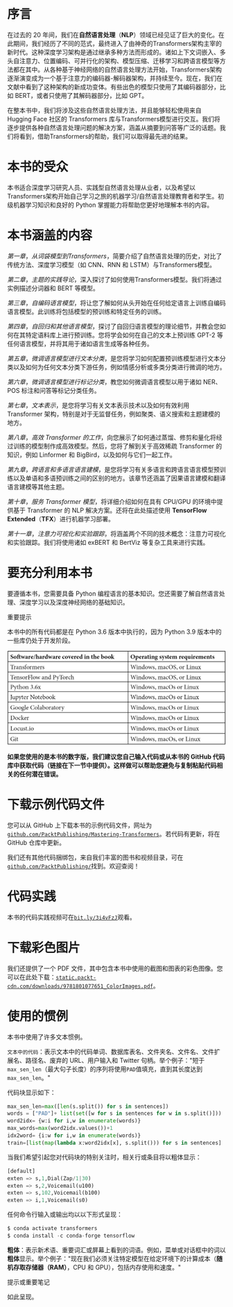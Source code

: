 # 序言

在过去的 20 年间，我们在**自然语言处理**（**NLP**）领域已经见证了巨大的变化。在此期间，我们经历了不同的范式，最终进入了由神奇的Transformers架构主宰的新时代。这种深度学习架构是通过继承多种方法而形成的。诸如上下文词嵌入、多头自注意力、位置编码、可并行化的架构、模型压缩、迁移学习和跨语言模型等方法都在其中。从各种基于神经网络的自然语言处理方法开始，Transformers架构逐渐演变成为一个基于注意力的编码器-解码器架构，并持续至今。现在，我们在文献中看到了这种架构的新成功变体。有些出色的模型只使用了其编码器部分，比如 BERT，或者只使用了其解码器部分，比如 GPT。

在整本书中，我们将涉及这些自然语言处理方法，并且能够轻松使用来自 Hugging Face 社区的 Transformers 库与Transformers模型进行交互。我们将逐步提供各种自然语言处理问题的解决方案，涵盖从摘要到问答等广泛的话题。我们将看到，借助Transformers的帮助，我们可以取得最先进的结果。

# 本书的受众

本书适合深度学习研究人员、实践型自然语言处理从业者，以及希望以Transformers架构开始自己学习之旅的机器学习/自然语言处理教育者和学生。初级机器学习知识和良好的 Python 掌握能力将帮助您更好地理解本书的内容。

# 本书涵盖的内容

*第一章*，*从词袋模型到Transformers*，简要介绍了自然语言处理的历史，对比了传统方法、深度学习模型（如 CNN、RNN 和 LSTM）与Transformers模型。

*第二章*，*主题的实践导论*，深入探讨了如何使用Transformers模型。我们将通过实例描述分词器和 BERT 等模型。

*第三章*，*自编码语言模型*，将让您了解如何从头开始在任何给定语言上训练自编码语言模型。此训练将包括模型的预训练和特定任务的训练。

*第四章*，*自回归和其他语言模型*，探讨了自回归语言模型的理论细节，并教会您如何在其特定语料库上进行预训练。您将学会如何在自己的文本上预训练 GPT-2 等任何语言模型，并将其用于诸如语言生成等各种任务。

*第五章*，*微调语言模型进行文本分类*，是您将学习如何配置预训练模型进行文本分类以及如何为任何文本分类下游任务，例如情感分析或多类分类进行微调的地方。

*第六章*，*微调语言模型进行标记分类*，教您如何微调语言模型以用于诸如 NER、POS 标注和问答等标记分类任务。

*第七章*，*文本表示*，是您将学习有关文本表示技术以及如何有效利用 Transformer 架构，特别是对于无监督任务，例如聚类、语义搜索和主题建模的地方。

*第八章*，*高效 Transformer 的工作*，向您展示了如何通过蒸馏、修剪和量化将经过训练的模型制作成高效模型。然后，您将了解到关于高效稀疏 Transformer 的知识，例如 Linformer 和 BigBird，以及如何与它们一起工作。

*第九章*，*跨语言和多语言语言建模*，是您将学习有关多语言和跨语言语言模型预训练以及单语和多语预训练之间的区别的地方。该章节还涵盖了因果语言建模和翻译语言建模等其他主题。

*第十章*，*服务 Transformer 模型*，将详细介绍如何在具有 CPU/GPU 的环境中提供基于 Transformer 的 NLP 解决方案。还将在此处描述使用 **TensorFlow Extended**（**TFX**）进行机器学习部署。

*第十一章*，*注意力可视化和实验跟踪*，将涵盖两个不同的技术概念：注意力可视化和实验跟踪。我们将使用诸如 exBERT 和 BertViz 等复杂工具来进行实践。

# 要充分利用本书

要遵循本书，您需要具备 Python 编程语言的基本知识。您还需要了解自然语言处理、深度学习以及深度神经网络的基础知识。

重要提示

本书中的所有代码都是在 Python 3.6 版本中执行的，因为 Python 3.9 版本中的一些库仍处于开发阶段。

![](img/B17123_Preface_Table_01.jpg)

**如果您使用的是本书的数字版，我们建议您自己输入代码或从本书的 GitHub 代码库中获取代码（链接在下一节中提供）。这样做可以帮助您避免与复制粘贴代码相关的任何潜在错误。**

# 下载示例代码文件

您可以从 GitHub 上下载本书的示例代码文件，网址为[`github.com/PacktPublishing/Mastering-Transformers`](https://github.com/PacktPublishing/Mastering-Transformers)。若代码有更新，将在 GitHub 仓库中更新。

我们还有其他代码捆绑包，来自我们丰富的图书和视频目录，可在[`github.com/PacktPublishing/`](https://github.com/PacktPublishing/)找到。欢迎查阅！

# 代码实践

本书的代码实践视频可在[`bit.ly/3i4vFzJ`](https://bit.ly/3i4vFzJ)观看。

# 下载彩色图片

我们还提供了一个 PDF 文件，其中包含本书中使用的截图和图表的彩色图像。您可以在此处下载：[`static.packt-cdn.com/downloads/9781801077651_ColorImages.pdf`](https://static.packt-cdn.com/downloads/9781801077651_ColorImages.pdf)。

# 使用的惯例

本书中使用了许多文本惯例。

`文本中的代码`：表示文本中的代码单词、数据库表名、文件夹名、文件名、文件扩展名、路径名、废弃的 URL、用户输入和 Twitter 句柄。举个例子："短于`max_sen_len`（最大句子长度）的序列将使用`PAD`值填充，直到其长度达到`max_sen_len`。"

代码块显示如下：

```py
max_sen_len=max([len(s.split()) for s in sentences])
words = ["PAD"]+ list(set([w for s in sentences for w in s.split()]))
word2idx= {w:i for i,w in enumerate(words)}
max_words=max(word2idx.values())+1
idx2word= {i:w for i,w in enumerate(words)}
train=[list(map(lambda x:word2idx[x], s.split())) for s in sentences]
```

当我们希望引起您对代码块的特别关注时，相关行或条目将以粗体显示：

```py
[default]
exten => s,1,Dial(Zap/1|30)
exten => s,2,Voicemail(u100)
exten => s,102,Voicemail(b100)
exten => i,1,Voicemail(s0)
```

任何命令行输入或输出均以以下形式呈现：

```py
$ conda activate transformers
$ conda install -c conda-forge tensorflow
```

**粗体**：表示新术语、重要词汇或屏幕上看到的词语。例如，菜单或对话框中的词以**粗体**显示。举个例子："现在我们必须关注特定模型在给定环境下的计算成本（**随机存取存储器（RAM）**，CPU 和 GPU），包括内存使用和速度。"

提示或重要笔记

如此呈现。
